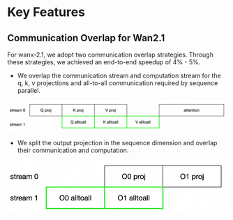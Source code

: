 # Key Features

## Communication Overlap for Wan2.1

For wanx-2.1,  we adopt two communication overlap strategies. Through these strategies, we achieved an end-to-end speedup of 4% - 5%.

- We overlap the communication stream and computation stream for the q, k, v projections and all-to-all communication required by sequence parallel.

![](../assets/qkv_proj_overlap.png)

- We split the output projection in the sequence dimension and overlap their communication and computation.

![](../assets/o_proj_overlap.png)